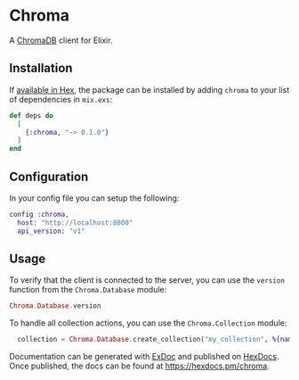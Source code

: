 # Chroma

A [ChromaDB](https://trychroma.com) client for Elixir.

## Installation

If [available in Hex](https://hex.pm/docs/publish), the package can be installed
by adding `chroma` to your list of dependencies in `mix.exs`:

```elixir
def deps do
  [
    {:chroma, "~> 0.1.0"}
  ]
end
```

## Configuration

In your config file you can setup the following:

```elixir
config :chroma, 
  host: "http://localhost:8000"
  api_version: "v1"
```

## Usage

To verify that the client is connected to the server, you can use the `version` function from the `Chroma.Database` module:

```elixir
Chroma.Database.version
```

To handle all collection actions, you can use the `Chroma.Collection` module:

```elixir
  collection = Chroma.Database.create_collection("my_collection", %{name: "string", age: "int"})
```

Documentation can be generated with [ExDoc](https://github.com/elixir-lang/ex_doc)
and published on [HexDocs](https://hexdocs.pm). Once published, the docs can
be found at <https://hexdocs.pm/chroma>.


